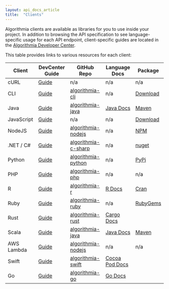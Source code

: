 ```yaml
---
layout: api_docs_article
title:  "Clients"
---
```


Algorithmia clients are available as libraries for you to use inside your project.
In addition to browsing the API specification to see language-specific usage for each API endpoint,
client-specific guides are located in the [Algorithmia Developer Center]({{site.baseurl}}/clients).

This table provides links to various resources for each client:

<div class="syn-table-container scrollable-x" markdown="1">

Client      |  DevCenter Guide   |  GitHub Repo  |  Language Docs  |  Package
----------- | -------- | ------------- | --------------- | -----------
cURL | [Guide]({{site.baseurl}}/clients/curl) | n/a | n/a | n/a
CLI | [Guide]({{site.baseurl}}/clients/cli) | [algorithmia-cli](https://github.com/algorithmiaio/algorithmia-cli) | n/a | [Download](https://github.com/algorithmiaio/algorithmia-cli/releases)
Java | [Guide]({{site.baseurl}}/clients/java) | [algorithmia-java](https://github.com/algorithmiaio/algorithmia-java) | [Java Docs](http://www.javadoc.io/doc/com.algorithmia/algorithmia-client) | [Maven](http://search.maven.org/#search%7Cgav%7C1%7Cg%3A%22com.algorithmia%22%20AND%20a%3A%22algorithmia-client%22)
JavaScript | [Guide]({{site.baseurl}}/clients/javascript) | n/a | n/a | [Download](https://algorithmia.com/v1/clients/js/algorithmia-0.2.0.js)
NodeJS | [Guide]({{site.baseurl}}/clients/node) | [algorithmia-nodejs](https://github.com/algorithmiaio/algorithmia-nodejs) | n/a | [NPM](https://www.npmjs.com/package/algorithmia)
.NET / C# | [Guide]({{site.baseurl}}/clients/c_sharp_net/) | [algorithmia-c-sharp](https://github.com/algorithmiaio/algorithmia-c-sharp) | n/a | [nuget](https://www.nuget.org/packages/Algorithmia.Client)
Python | [Guide]({{site.baseurl}}/clients/python) | [algorithmia-python](https://github.com/algorithmiaio/algorithmia-python) | n/a | [PyPi](https://pypi.python.org/pypi/algorithmia)
PHP | [Guide]({{site.baseurl}}/clients/php) | [algorithmia-php](https://github.com/algorithmiaio/algorithmia-php) | n/a | n/a
R | [Guide]({{site.baseurl}}/clients/r) | [algorithmia-r](https://github.com/algorithmiaio/algorithmia-r) | [R Docs](https://cran.r-project.org/web/packages/algorithmia/algorithmia.pdf) | [Cran](https://cran.r-project.org/web/packages/algorithmia/index.html)
Ruby | [Guide]({{site.baseurl}}/clients/ruby) | [algorithmia-ruby](https://github.com/algorithmiaio/algorithmia-ruby) | n/a | [RubyGems](https://rubygems.org/gems/algorithmia)
Rust | [Guide]({{site.baseurl}}/clients/rust) | [algorithmia-rust](https://github.com/algorithmiaio/algorithmia-rust) | [Cargo Docs](http://algorithmiaio.github.io/algorithmia-rust/algorithmia/)
Scala | [Guide]({{site.baseurl}}/clients/scala) | [algorithmia-java](https://github.com/algorithmiaio/algorithmia-java) | [Java Docs](http://www.javadoc.io/doc/com.algorithmia/algorithmia-client) | [Maven](http://search.maven.org/#search%7Cgav%7C1%7Cg%3A%22com.algorithmia%22%20AND%20a%3A%22algorithmia-client%22)
AWS Lambda | [Guide]({{site.baseurl}}/clients/aws-lambda) | [algorithmia-nodejs](https://github.com/algorithmiaio/algorithmia-nodejs/tree/master/contrib/lambda) | n/a | n/a
Swift | [Guide]({{site.baseurl}}/clients/swift) | [algorithmia-swift](https://github.com/algorithmiaio/algorithmia-swift) | [Cocoa Pod Docs](http://cocoadocs.org/docsets/algorithmia/0.1.2/)
Go | [Guide]({{site.baseurl}}/clients/go) | [algorithmia-go](https://github.com/algorithmiaio/algorithmia-go) | [Go Docs](https://godoc.org/github.com/algorithmiaio/algorithmia-go)

</div>
